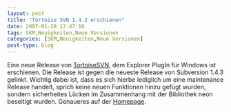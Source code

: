 ```yaml
---
layout: post
title: "Tortoise SVN 1.4.2 erschienen"
date: 2007-01-28 17:47:18
tags: SKM,Neuigkeiten,Neue Versionen
categories: [SKM,Neuigkeiten,Neue Versionen]
post-type: blog
---
```

Eine neue Release von <a href="http://tortoisesvn.net/node/274"  title="TortoiseSVN">TortoiseSVN</a>, dem Explorer PlugIn für Windows ist erschienen. Die Release ist gegen die neueste Release von Subversion 1.4.3 gelinkt. Wichtig dabei ist, dass es sich hierbe lediglich um eine maintenance Release handelt, sprich keine neuen Funktionen hinzu gefügt wurden, sondern sicherheites Lücken im Zusammenhang mit der Bibliothek neon beseitigt wurden. Genaueres auf der <a href="http://www.tortoisesvn.org"  title="http://www.tortoisesvn.org">Homepage</a>.
